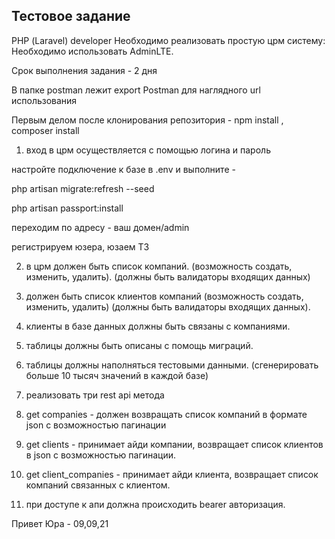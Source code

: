 ## Тестовое задание
РНР (Laravel) developer
Необходимо реализовать простую црм систему:
Необходимо использовать AdminLTE.

Cрок выполнения задания - 2 дня

В папке postman лежит export Postman для наглядного url использования

Первым делом после клонирования репозитория - npm install , composer install

1. вход в црм осуществляется с помощью логина и пароль

настройте подключение к базе в .env и выполните - 

php artisan migrate:refresh --seed

php artisan passport:install

переходим по адресу - ваш домен/admin

регистрируем юзера, юзаем ТЗ

2. в црм должен быть список компаний. (возможность создать, изменить, удалить).
(должны быть валидаторы входящих данных)

3. должен быть список клиентов компаний (возможность создать, изменить, удалить) (должны
быть валидаторы входящих данных).

4. клиенты в базе данных должны быть связаны с компаниями.

5. таблицы должны быть описаны с помощь миграций.

6. таблицы должны наполняться тестовыми данными. (сгенерировать больше 10 тысяч
значений в каждой базе)

6. реализовать три rest api метода

7. get companies - должен возвращать список компаний в формате json с возможностью
пагинации

8. get clients - принимает айди компании, возвращает список клиентов в json с возможностью
пагинации.

9. get client_companies - принимает айди клиента, возвращает список компаний связанных с
клиентом.

10. при доступе к апи должна происходить bearer авторизация.

Привет Юра - 09,09,21
